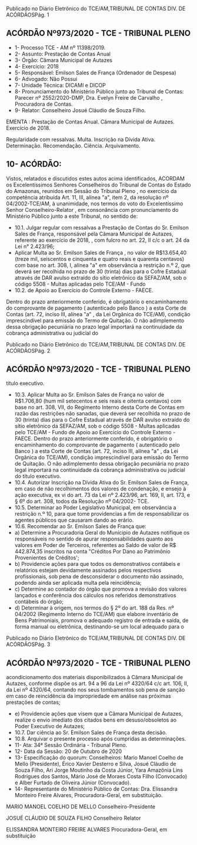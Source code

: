 Publicado  no  Diário  Eletrônico do TCE/AM,TRIBUNAL DE CONTAS DIV. DE ACÓRDÃOSPág. 1

## ACÓRDÃO Nº973/2020 - TCE - TRIBUNAL PLENO

- 1- Processo TCE - AM nº 11398/2019.
- 2- Assunto: Prestação de Contas Anual
- 3- Órgão: Câmara Municipal de Autazes
- 4- Exercício: 2018
- 5- Responsável: Emilson Sales de França (Ordenador de Despesa)
- 6- Advogado: Não Possui
- 7- Unidade Técnica: DICAMI e DICOP
- 8- Pronunciamento  do  Ministério  Público  junto  ao  Tribunal  de  Contas: Parecer  nº 2552/2020-DMP, Dra. Evelyn Freire de Carvalho , Procuradora de Contas.
- 9- Relator: Conselheiro Josué Cláudio de Souza Filho.

EMENTA : Prestação  de  Contas  Anual. Câmara Municipal de Autazes. Exercício de 2018.

Regularidade  com  ressalvas.  Multa.  Inscrição  na Dívida Ativa. Determinação. Recomendação. Ciência. Arquivamento.

## 10-  ACÓRDÃO:

Vistos, relatados e discutidos estes autos acima identificados, ACORDAM os Excelentíssimos Senhores Conselheiros do Tribunal de Contas do Estado do Amazonas, reunidos em Sessão do Tribunal Pleno , no exercício da competência atribuída Art. 11, III, alínea "a", item 2, da resolução nº 04/2002-TCE/AM, à unanimidade, nos termos do voto do Excelentíssimo Senhor Conselheiro-Relator , em consonância com pronunciamento do Ministério Público junto a este Tribunal, no sentido de:

- 10.1. Julgar regular com ressalvas a Prestação de Contas do Sr. Emilson Sales  de  França,  responsável  pela  Câmara  Municipal  de  Autazes, referente ao exercício de 2018, , com fulcro no art. 22, II c/c o art. 24 da Lei n° 2.423/96;
- Aplicar Multa ao Sr. Emilson Sales de França , no valor de R$13.654,40 (treze mil, seiscentos e cinquenta e quatro reais e quarenta centavos) com base no art. 308, I, alínea "a" em observância a restrição n.º 2, que deverá ser recolhida no prazo de 30 (trinta) dias para o Cofre Estadual através de DAR  avulso extraído do sítio eletrônico da SEFAZ/AM, sob o código 5508 - Multas aplicadas pelo TCE/AM - Fundo
- 10.2. de Apoio ao Exercício do Controle Externo - FAECE.

Dentro do prazo anteriormente conferido, é obrigatório o encaminhamento  do  comprovante  de  pagamento  ( autenticado pelo Banco )  a  esta  Corte  de  Contas  (art.  72,  inciso  III,  alínea  "a"  ,  da  Lei Orgânica do TCE/AM), condição imprescindível para emissão do Termo de Quitação. O não adimplemento dessa obrigação pecuniária no prazo legal importará na continuidade da cobrança administrativa ou judicial do

Publicado  no  Diário  Eletrônico do TCE/AM,TRIBUNAL DE CONTAS DIV. DE ACÓRDÃOSPág. 2

## ACÓRDÃO Nº973/2020 - TCE - TRIBUNAL PLENO

título executivo.

- 10.3. Aplicar Multa ao Sr. Emilson Sales de França no valor de R$1.706,80 (hum mil  setecentos  e seis  reais  e  oitenta  centavos)  com  base  no  art. 308,  VII,  do  Regimento  Interno  desta  Corte  de  Contas  em  razão  das restrições não sanadas, que deverá ser recolhida no prazo de 30 (trinta) dias para  o  Cofre  Estadual  através  de  DAR  avulso  extraído  do  sítio eletrônico  da  SEFAZ/AM,  sob  o  código  5508  -  Multas  aplicadas  pelo TCE/AM - Fundo de Apoio ao Exercício do Controle Externo - FAECE. Dentro do prazo anteriormente conferido, é obrigatório o encaminhamento  do  comprovante  de  pagamento  ( autenticado pelo Banco )  a  esta  Corte  de  Contas  (art.  72,  inciso  III,  alínea  "a"  ,  da  Lei Orgânica do TCE/AM), condição imprescindível para emissão do Termo de Quitação. O não adimplemento dessa obrigação pecuniária no prazo legal importará na continuidade da cobrança administrativa ou judicial do título executivo.
- 10.4. Autorizar Inscrição na Dívida Ativa do Sr. Emilson Sales de França, em caso de não recolhimentos dos valores de condenação, e ensejo à ação executiva, ex vi do art. 73 da Lei nº 2.423/96, art. 169, II, art. 173, e § 6º do art. 308, todos da Resolução nº 04/2002- TCE.
- 10.5. Determinar ao Poder Legislativo Municipal, em observância a restrição n.º 10, para que tome providencias a fim de responsabilizar os agentes públicos que causaram dando ao erário.
- 10.6. Recomendar ao Sr. Emilson Sales de França que:
- a) Determine a Procuradoria Geral do Munícipio de Autazes notifique os responsáveis no sentido de apurar responsabilidades quanto aos valores em Poder de Terceiros, referentes ao Saldo de valor de R$ 442.874,35 inscritos  na  conta  "Créditos  Por  Dano  ao  Patrimônio  Provenientes  de Créditos';
- b) Providencie  ações  para  que  todos  os  demonstrativos  contábeis  e relatórios estejam devidamente assinados pelos respectivos profissionais,  sob  pena  de  desconsiderar  o  documento  não  assinado, podendo ainda ser aplicada multa pela reincidência;
- c) Determine ao contador do órgão que promova a revisão dos valores lançados e conferência dos cálculos nos referidos demonstrativos contábeis do órgão;
- d) Determinar  à  origem,  nos  termos  do  §  2º  do  art.  188  da  Res.  nº 04/2002 (Regimento Interno do TCE/AM) que elabore inventário de Bens Patrimoniais, promova o adequado registro de entrada e saída, de forma manual ou eletrônica, destinando-se um local adequado para o

Publicado  no  Diário  Eletrônico do TCE/AM,TRIBUNAL DE CONTAS DIV. DE ACÓRDÃOSPág. 3

## ACÓRDÃO Nº973/2020 - TCE - TRIBUNAL PLENO

acondicionamento dos materiais disponibilizados à Câmara Municipal de Autazes, conforme dispõe os art. 94 a 96 da Lei nº 4320/64 c/c art. 106, II,  da  Lei  nº  4320/64,  contando  nos  seus  tombamentos  sob  pena  de sanção  em  caso  de  reincidência  da  impropriedade  em  análise  nas próximas prestações de contas;

- e) Providencie ações  que  visem  que  a  Câmara  Municipal  de  Autazes, realize o envio imediato dos citados bens em desuso/obsoletos ao Poder Executivo de Autazes;
- 10.7. Dar ciência ao Sr. Emilson Sales de França desta decisão.
- 10.8. Arquivar o presente processo após cumpridas as determinações.
- 11-  Ata: 34ª Sessão Ordinária - Tribunal Pleno.
- 12-  Data da Sessão: 20 de Outubro de 2020
- 13-  Especificação do quorum: Conselheiros: Mario Manoel Coelho de Mello (Presidente),  Érico  Xavier  Desterro  e  Silva,  Josué  Cláudio  de  Souza  Filho,  Ari  Jorge Moutinho da Costa Júnior, Yara Amazônia Lins Rodrigues dos Santos, Mário José de Moraes Costa Filho (Convocado) e Alber Furtado de Oliveira Júnior (Convocado).
- 14-  Representante do Ministério Público de Contas: Dra. Elissandra Monteiro Freire Alvares, Procuradora-Geral, em substituição.

MARIO MANOEL COELHO DE MELLO Conselheiro-Presidente

JOSUÉ CLÁUDIO DE SOUZA FILHO Conselheiro Relator

ELISSANDRA MONTEIRO FREIRE ALVARES Procuradora-Geral, em substituição